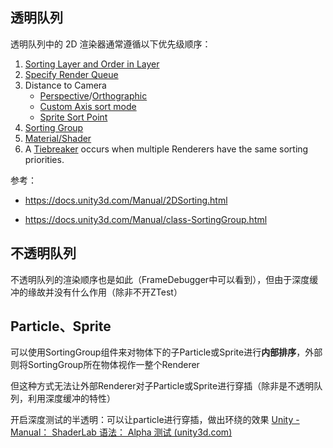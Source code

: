 ## 透明队列

透明队列中的 2D 渲染器通常遵循以下优先级顺序：

1. [Sorting Layer and Order in Layer](https://docs.unity3d.com/Manual/2DSorting.html#sortlayer)
2. [Specify Render Queue](https://docs.unity3d.com/Manual/2DSorting.html#renderqueue)
3. Distance to Camera
    - [Perspective](https://docs.unity3d.com/Manual/2DSorting.html#persp)/[Orthographic](https://docs.unity3d.com/Manual/2DSorting.html#ortho)
    - [Custom Axis sort mode](https://docs.unity3d.com/Manual/2DSorting.html#customaxis)
    - [Sprite Sort Point](https://docs.unity3d.com/Manual/2DSorting.html#sortpoint)
4. [Sorting Group](https://docs.unity3d.com/Manual/2DSorting.html#sortgroup)
5. [Material/Shader](https://docs.unity3d.com/Manual/2DSorting.html#material)
6. A [Tiebreaker](https://docs.unity3d.com/Manual/2DSorting.html#tiebreak) occurs when multiple Renderers have the same sorting priorities.

参考：

- https://docs.unity3d.com/Manual/2DSorting.html

- https://docs.unity3d.com/Manual/class-SortingGroup.html

## 不透明队列

不透明队列的渲染顺序也是如此（FrameDebugger中可以看到），但由于深度缓冲的缘故并没有什么作用（除非不开ZTest）

## Particle、Sprite

可以使用SortingGroup组件来对物体下的子Particle或Sprite进行**内部排序**，外部则将SortingGroup所在物体视作一整个Renderer

但这种方式无法让外部Renderer对子Particle或Sprite进行穿插（除非是不透明队列，利用深度缓冲的特性）

开启深度测试的半透明：可以让particle进行穿插，做出环绕的效果 [Unity - Manual： ShaderLab 语法： Alpha 测试 (unity3d.com)](https://docs.unity3d.com/460/Documentation/Manual/SL-AlphaTest.html)

